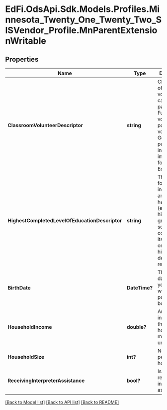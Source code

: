 # EdFi.OdsApi.Sdk.Models.Profiles.Minnesota_Twenty_One_Twenty_Two_SISVendor_Profile.MnParentExtensionWritable
## Properties

Name | Type | Description | Notes
------------ | ------------- | ------------- | -------------
**ClassroomVolunteerDescriptor** | **string** | Classification of classroon volunteer capacity of a parent. E.g., Full-time volunteer or part-time volunteer. General purpose but intially implemented for Early Education. | [optional] 
**HighestCompletedLevelOfEducationDescriptor** | **string** | The extent of formal instruction an parent has received (e.g., the highest grade in school completed or its equivalent or the highest degree received). | [optional] 
**BirthDate** | **DateTime?** | The month, day, and year on which the parent was born. | [optional] 
**HouseholdIncome** | **double?** | Annual income of the household in monetary units. | [optional] 
**HouseholdSize** | **int?** | Number of people in the household. | [optional] 
**ReceivingInterpreterAssistance** | **bool?** | Is parent is receiving interpreter assistance? | [optional] 

[[Back to Model list]](../README.md#documentation-for-models) [[Back to API list]](../README.md#documentation-for-api-endpoints) [[Back to README]](../README.md)


